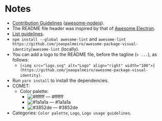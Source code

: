 # Notes

- [Contribution Guidelines](https://github.com/sindresorhus/awesome-nodejs/blob/main/contributing.md) ([awesome-nodejs](https://github.com/sindresorhus/awesome-nodejs)).
- The README file header was inspired by that of [Awesome Electron](https://github.com/sindresorhus/awesome-electron).
- [List guidelines](https://github.com/sindresorhus/awesome/blob/main/pull_request_template.md).
- `npm install --global awesome-lint` and `awesome-lint https://github.com/joaopalmeiro/awesome-package-visual-identity`/`awesome-lint` (locally).
- You can add a logo to the README file, before the tagline (`> ...`), as follows:
  - `[<img src="logo.svg" alt="Logo" align="right" width="100">](https://github.com/joaopalmeiro/awesome-package-visual-identity)`.
- Run `yarn install` to install the dependencies.
- COMET:
  - Color palette:
    - ![#ffffff](https://via.placeholder.com/15/ffffff/000000?text=+) — #ffffff
    - ![#1a1a1a](https://via.placeholder.com/15/1a1a1a/000000?text=+) — #1a1a1a
    - ![#3852de](https://via.placeholder.com/15/3852de/000000?text=+) — #3852de
- Categories: `Color palette`, `Logo`, `Logo usage guidelines`.
